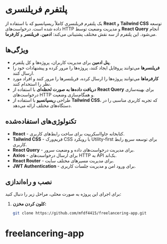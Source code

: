 # پلتفرم فریلنسری

یک پلتفرم فریلنسری کاملاً ریسپانسیو که با استفاده از **React** و **Tailwind CSS** توسعه داده شده است. درخواست‌های HTTP و مدیریت وضعیت توسط **React Query** انجام می‌شود. این پلتفرم از سه نقش مختلف پشتیبانی می‌کند: **ادمین**، **فریلنسر** و **کارفرما**.

## ویژگی‌ها

- **پنل ادمین** برای مدیریت کاربران، پروژه‌ها و کل پلتفرم.
- **فریلنسرها** می‌توانند پروفایل ایجاد کنند، پروژه‌ها را مرور کرده و پیشنهادات خود را ارسال کنند.
- **کارفرماها** می‌توانند پروژه‌ها را ارسال کرده، فریلنسرها را مرور کنند و افراد مورد نظر را استخدام کنند.
- **دریافت داده‌ها به صورت لحظه‌ای** با استفاده از **React Query** برای بهینه‌سازی درخواست‌های HTTP و همگام‌سازی وضعیت.
- طراحی **ریسپانسیو** با استفاده از **Tailwind CSS**، که تجربه کاربری مناسبی را در دستگاه‌های مختلف ارائه می‌دهد.

## تکنولوژی‌های استفاده‌شده

- **React** - کتابخانه جاوااسکریپت برای ساخت رابط‌های کاربری.
- **Tailwind CSS** - فریم‌ورک CSS با رویکرد Utility-first برای توسعه سریع رابط کاربری.
- **React Query** - برای مدیریت درخواست‌های داده و وضعیت سرور.
- **Axios** - برای ارسال درخواست‌های HTTP به API بک‌اند.
- **React Router** - برای مدیریت مسیرهای مختلف سایت.
- **JWT Authentication** - برای ورود امن و مدیریت جلسات کاربری.

## نصب و راه‌اندازی

برای اجرای این پروژه به صورت محلی، مراحل زیر را دنبال کنید:

1. **کلون کردن مخزن:**
   ```bash
   git clone https://github.com/mfdf4415/freelancering-app.git

# freelancering-app
